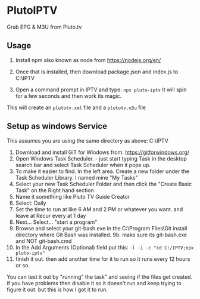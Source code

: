 # PlutoIPTV

Grab EPG & M3U from Pluto.tv


## Usage

1.  Install npm also known as node  from https://nodejs.org/en/

2.  Once that is installed, then download package.json and index.js to C:\IPTV
3.  Open a command prompt in IPTV and type:   ```npx pluto-iptv```
It will spin for a few seconds and then work its magic.

This will create an `plutotv.xml` file and a `plutotv.m3u` file

## Setup as windows Service

This assumes you are using the same directory as above:  C:\IPTV
1. Download and install GiT for Windows from: https://gitforwindows.org/
2. Open Windows Task Scheduler. - just start typing Task in the desktop search bar and select Task Scheduler when it pops up.
3. To make it easier to find. In the left area.  Create a new folder under the Task Scheduler Library. I named mine "My Tasks"
4. Select your new Task Scheduler Folder and then click the "Create Basic Task" on the Right hand section
5. Name it something like Pluto TV Guide Creator
6. Select: Daily
7. Set the time to run at like 6 AM and 2 PM or whatever you want. and leave at Recur every at 1 day
8. Next... Select... "start a program"
9. Browse and select your git-bash.exe  in the C:\Program Files\Git install directory where Git Bash was installed.
9b. make sure its git-bash.exe  and NOT git-bash.cmd
10. In the Add Arguments (Optional) field put this:
```-l -i -c "cd C:/IPTV;npx pluto-iptv"```
11. finish it out.  then add another time for it to run so it runs every 12 hours or so.

You can test it out by "running" the task" and seeing if the files get created.  if you have problems then disable it so it doesn't run and keep trying to figure it out.   but this is how I got it to run.



